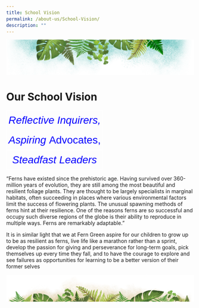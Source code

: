 ```yaml
---
title: School Vision
permalink: /about-us/School-Vision/
description: ""
---
```

![](/images/Banner.png)

# **Our School Vision**


<style type="text/css">
.tg  {border-collapse:collapse;border-spacing:0;}
.tg td{border-color:black;border-style:solid;border-width:1px;font-family:Arial, sans-serif;font-size:14px;
  overflow:hidden;padding:10px 5px;word-break:normal;}
.tg th{border-color:black;border-style:solid;border-width:1px;font-family:Arial, sans-serif;font-size:14px;
  font-weight:normal;overflow:hidden;padding:10px 5px;word-break:normal;}
.tg .tg-yzan{border-color:#ffffff;color:#0500ff;font-size:28px;font-style:italic;text-align:center;vertical-align:top}
</style>
<table class="tg">
<thead>
  <tr>
    <th class="tg-yzan" colspan="2">Reflective Inquirers,</th>
  </tr>
</thead>
<tbody>
  <tr>
    <td class="tg-yzan" colspan="2">Aspiring <span style="font-weight:400;font-style:normal;text-decoration:none">Advocates,</span></td>
  </tr>
  <tr>
    <td class="tg-yzan" colspan="2">Steadfast Leaders</td>
  </tr>
</tbody>
</table>


“Ferns have existed since the prehistoric age. Having survived over 360-million years of evolution, they are still among the most beautiful and resilient foliage plants. They are thought to be largely specialists in marginal habitats, often succeeding in places where various environmental factors limit the success of flowering plants. The unusual spawning methods of ferns hint at their resilience. One of the reasons ferns are so successful and occupy such diverse regions of the globe is their ability to reproduce in multiple ways. Ferns are remarkably adaptable.”

It is in similar light that we at Fern Green aspire for our children to grow up to be as resilient as ferns, live life like a marathon rather than a sprint, develop the passion for giving and perseverance for long-term goals, pick themselves up every time they fall, and to have the courage to explore and see failures as opportunities for learning to be a better version of their former selves

![](/images/bg-bottom.png)